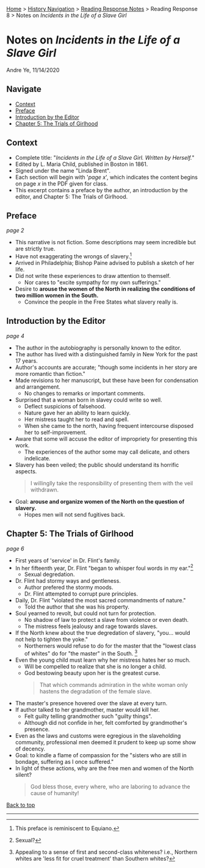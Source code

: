 [Home](https://andre-ye.github.io) > [History Navigation](https://andre-ye.github.io/history/history_navigation) > [Reading Response Notes](https://andre-ye.github.io/history/history_navigation#weekly-reading-responses) > Reading Response 8 > Notes on *Incidents in the Life of a Slave Girl*

# Notes on *Incidents in the Life of a Slave Girl*
Andre Ye, 11/14/2020

## Navigate
- [Context](#context)
- [Preface](#preface)
- [Introduction by the Editor](#introduction-by-the-editor)
- [Chapter 5: The Trials of Girlhood](#chapter-5-the-trials-of-girlhood)


## Context
- Complete title: "*Incidents in the Life of a Slave Girl. Written by Herself.*"
- Edited by L. Maria Child, published in Boston in 1861.
- Signed under the name "Linda Brent".
- Each section will begin with '*page x*', which indicates the content begins on page *x* in the PDF given for class.
- This excerpt contains a preface by the author, an introduction by the editor, and Chapter 5: The Trials of Girlhood.

## Preface
*page 2*
- This narrative is not fiction. Some descriptions may seem incredible but are strictly true.
- Have not exaggerating the wrongs of slavery.[^1]
- Arrived in Philadelphia; Bishop Paine advised to publish a sketch of her life.
- Did not write these experiences to draw attention to themself.
  - Nor cares to "excite sympathy for my own sufferings."
- Desire to **arouse the women of the North in realizing the conditions of two million women in the South.**
  - Convince the people in the Free States what slavery really is.
  
## Introduction by the Editor
*page 4*
- The author in the autobiography is personally known to the editor.
- The author has lived with a distinguished family in New York for the past 17 years.
- Author's accounts are accurate; "though some incidents in her story are more romantic than fiction."
- Made revisions to her manuscript, but these have been for condensation and arrangement.
  - No changes to remarks or important comments.
- Surprised that a woman born in slavey could write so well.
  - Deflect suspicions of falsehood.
  - Nature gave her an ability to learn quickly.
  - Her mistress taught her to read and spell.
  - When she came to the north, having frequent intercourse disposed her to self-improvement.
- Aware that some will accuse the editor of impropriety for presenting this work.
  - The experiences of the author some may call delicate, and others indelicate.
- Slavery has been veiled; the public should understand its horrific aspects.
  > I willinglly take the responsibility of presenting them with the veil withdrawn.
- Goal: **arouse and organize women of the North on the question of slavery.**
  - Hopes men will not send fugitives back.

## Chapter 5: The Trials of Girlhood
*page 6*
- First years of 'service' in Dr. Flint's family.
- In her fifteenth year, Dr. Flint "began to whisper foul words in my ear."[^2]
  - Sexual degredation.
- Dr. Flint had stormy ways and gentleness.
  - Author prefered the stormy moods.
  - Dr. Flint attempted to corrupt pure principles.
- Daily, Dr. Flint "violated the most sacred commandments of nature."
  - Told the author that she was his property.
- Soul yearned to revolt, but could not turn for protection.
  - No shadow of law to protect a slave from violence or even death.
  - The mistress feels jealousy and rage towards slaves.
- If the North knew about the true degredation of slavery, "you... would not help to tighten the yoke."
  - Northerners would refuse to do for the master that the "lowest class of whites" do for "the master" in the South. [^3]
- Even the young child must learn why her mistress hates her so much.
  - Will be compelled to realize that she is no longer a child.
  - God bestowing beauty upon her is the greatest curse.
    > That which commands admiration in the white woman only hastens the degradation of the female slave.
- The master's presence hovered over the slave at every turn.
- If author talked to her grandmother, master would kill her.
  - Felt guilty telling grandmother such "guilty things".
  - Although did not confide in her, felt comforted by grandmother's presence.
- Even as the laws and customs were egregious in the slaveholding community, professional men deemed it prudent to keep up some show of decency.
- Goal: to kindle a flame of compassion for the "sisters who are still in bondage, suffering as I once suffered."
- In light of these actions, why are the free men and women of the North silent?
  > God bless those, every where, who are laboring to advance the cause of humanity!
  
[Back to top](#)

---

[^1]: This preface is reminiscent to Equiano.
[^2]: Sexual?
[^3]: Appealing to a sense of first and second-class whiteness? i.e., Northern whites are 'less fit for cruel treatment' than Southern whites?
